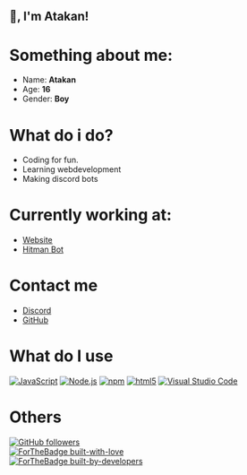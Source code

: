 ## 👋, I'm Atakan!

# Something about me:
- Name: **Atakan**
- Age: **16**
- Gender: **Boy**

# What do i do?
- Coding for fun.
- Learning webdevelopment
- Making discord bots

# Currently working at:
- [Website](https://github.com/AtakanKomur/atakankomur.nl)
- [Hitman Bot](https://github.com/AtakanKomur/hitman-bot)

# Contact me 
- [Discord](https://discord.bio/p/atakan)
- [GitHub](https://github.com/AtakanKomur)

# What do I use
[<img alt="JavaScript" src="https://img.shields.io/badge/-JavaScript-edb200?style=flat-square&logo=javascript&logoColor=white" />](https://developer.mozilla.org/en-US/docs/Web/JavaScript) [<img alt="Node.js" src="https://img.shields.io/badge/-Node.js-43853d?style=flat-square&logo=Node.js&logoColor=white" />](https://nodejs.org) [<img alt="npm" src="https://img.shields.io/badge/-NPM-CB3837?style=flat-square&logo=npm&logoColor=white" />](https://npmjs.com) [<img alt="html5" src="https://img.shields.io/badge/-HTML5-E34F26?style=flat-square&logo=html5&logoColor=white" />](https://developer.mozilla.org/en-US/docs/Web/Guide/HTML/HTML5) [<img alt="Visual Studio Code" src="https://img.shields.io/badge/-Visual Studio Code-007ACC?style=flat-square&logo=visual-studio-code&logoColor=white" />](https://code.visualstudio.com/)

# Others
[![GitHub followers](https://img.shields.io/github/followers/Chrinsieboy.svg?style=social&label=Follow&maxAge=2592000)](https://github.com/AtakanKomur?tab=followers)<br>
[![ForTheBadge built-with-love](http://ForTheBadge.com/images/badges/built-with-love.svg)](https://GitHub.com/AtakanKomur/)<br>
[![ForTheBadge built-by-developers](http://ForTheBadge.com/images/badges/built-by-developers.svg)](https://GitHub.com/AtakanKomur/)
